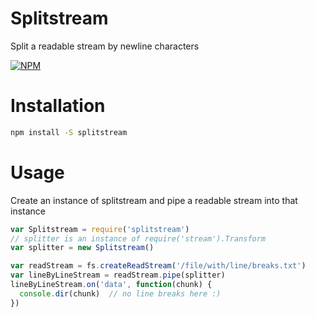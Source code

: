 # Splitstream

Split a readable stream by newline characters

[![NPM](https://nodei.co/npm/splitstream.png)](https://nodei.co/npm/splitstream/)

# Installation
```bash
npm install -S splitstream
```

# Usage

Create an instance of splitstream and pipe a readable stream into that instance

```javascript
var Splitstream = require('splitstream')
// splitter is an instance of require('stream').Transform
var splitter = new Splitstream()

var readStream = fs.createReadStream('/file/with/line/breaks.txt')
var lineByLineStream = readStream.pipe(splitter)
lineByLineStream.on('data', function(chunk) {
  console.dir(chunk)  // no line breaks here :)
})
```



